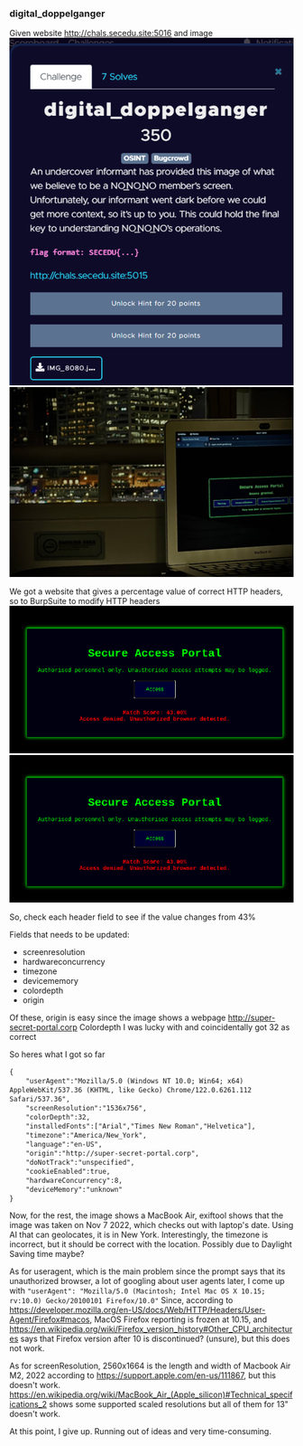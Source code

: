 ### digital_doppelganger

Given website http://chals.secedu.site:5016 and image
![Question](https://github.com/alexbravo17/SecEduCTF2024Writeup/blob/main/Week4/images/digitaldoppelganger.png)
![Image in question](https://github.com/alexbravo17/SecEduCTF2024Writeup/blob/main/Week4/resources/IMG_8080.jpg)

We got a website that gives a percentage value of correct HTTP headers, so to BurpSuite to modify HTTP headers
![Website in question](https://github.com/alexbravo17/SecEduCTF2024Writeup/blob/main/Week4/images/digitaldoppelganger1.png)
![BurpSuite](https://github.com/alexbravo17/SecEduCTF2024Writeup/blob/main/Week4/images/digitaldoppelganger1.png)

So, check each header field to see if the value changes from 43%

Fields that needs to be updated:
- screenresolution 
- hardwareconcurrency
- timezone
- devicememory
- colordepth
- origin

Of these, origin is easy since the image shows a webpage http://super-secret-portal.corp
Colordepth I was lucky with and coincidentally got 32 as correct

So heres what I got so far
```
{
    "userAgent":"Mozilla/5.0 (Windows NT 10.0; Win64; x64) AppleWebKit/537.36 (KHTML, like Gecko) Chrome/122.0.6261.112 Safari/537.36",
    "screenResolution":"1536x756",
    "colorDepth":32,
    "installedFonts":["Arial","Times New Roman","Helvetica"],
    "timezone":"America/New_York",
    "language":"en-US",
    "origin":"http://super-secret-portal.corp",
    "doNotTrack":"unspecified",
    "cookieEnabled":true,
    "hardwareConcurrency":8,
    "deviceMemory":"unknown"
}
```
Now, for the rest, the image shows a MacBook Air, exiftool shows that the image was taken on Nov 7 2022, which checks out with laptop's date. Using AI that can geolocates, it is in New York. Interestingly, the timezone is incorrect, but it should be correct with the location. Possibly due to Daylight Saving time maybe?

As for useragent, which is the main problem since the prompt says that its unauthorized browser, a lot of googling about user agents later, I come up with 
`"userAgent": "Mozilla/5.0 (Macintosh; Intel Mac OS X 10.15; rv:10.0) Gecko/20100101 Firefox/10.0"`
Since, according to https://developer.mozilla.org/en-US/docs/Web/HTTP/Headers/User-Agent/Firefox#macos, MacOS Firefox reporting is frozen at 10.15, and https://en.wikipedia.org/wiki/Firefox_version_history#Other_CPU_architectures says that Firefox version after 10 is discontinued? (unsure), but this does not work.

As for screenResolution, 2560x1664 is the length and width of Macbook Air M2, 2022 according to https://support.apple.com/en-us/111867, but this doesn't work. https://en.wikipedia.org/wiki/MacBook_Air_(Apple_silicon)#Technical_specifications_2 shows some supported scaled resolutions but all of them for 13" doesn't work.

At this point, I give up. Running out of ideas and very time-consuming.